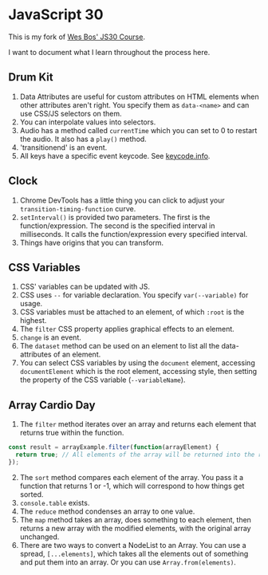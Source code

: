 # JavaScript 30

This is my fork of [Wes Bos' JS30 Course](https://javascript30.com).

I want to document what I learn throughout the process here.

## Drum Kit

1. Data Attributes are useful for custom attributes on HTML elements when other attributes aren't right. You specify them as `data-<name>` and can use CSS/JS selectors on them.
2. You can interpolate values into selectors.
3. Audio has a method called `currentTime` which you can set to 0 to restart the audio. It also has a `play()` method.
4. 'transitionend' is an event.
5. All keys have a specific event keycode. See [keycode.info](http://keycode.info).

## Clock

1. Chrome DevTools has a little thing you can click to adjust your `transition-timing-function` curve.
2. `setInterval()` is provided two parameters. The first is the function/expression. The second is the specified interval in milliseconds. It calls the function/expression every specified interval.
3. Things have origins that you can transform.

## CSS Variables

1. CSS' variables can be updated with JS.
2. CSS uses `--` for variable declaration. You specify `var(--variable)` for usage.
3. CSS variables must be attached to an element, of which `:root` is the highest.
4. The `filter` CSS property applies graphical effects to an element.
5. `change` is an event.
6. The `dataset` method can be used on an element to list all the data-attributes of an element.
7. You can select CSS variables by using the `document` element, accessing `documentElement` which is the root element, accessing style, then setting the property of the CSS variable (`--variableName`).

## Array Cardio Day

1. The `filter` method iterates over an array and returns each element that returns true within the function.
```javascript
const result = arrayExample.filter(function(arrayElement) {
  return true; // All elements of the array will be returned into the result array.
});
```
2. The `sort` method compares each element of the array. You pass it a function that returns 1 or -1, which will correspond to how things get sorted.
3. `console.table` exists.
4. The `reduce` method condenses an array to one value.
5. The `map` method takes an array, does something to each element, then returns a new array with the modified elements, with the original array unchanged.
6. There are two ways to convert a NodeList to an Array. You can use a spread, `[...elements]`, which takes all the elements out of something and put them into an array. Or you can use `Array.from(elements)`.
